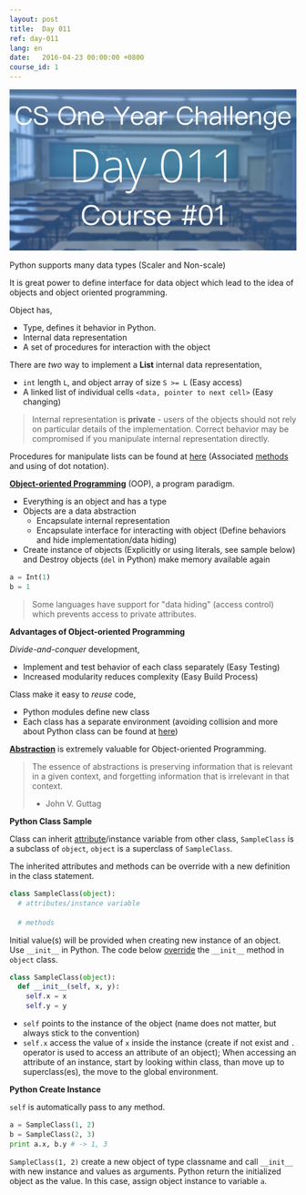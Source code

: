```yaml
---
layout: post
title:  Day 011
ref: day-011
lang: en
date:   2016-04-23 00:00:00 +0800
course_id: 1
---
```


![](/images/Day011-en.png)

Python supports many data types (Scaler and Non-scale)

It is great power to define interface for data object which lead to the idea of objects and object oriented programming.

Object has,

- Type, defines it behavior in Python.
- Internal data representation
- A set of procedures for interaction with the object

There are *two* way to implement a **List** internal data representation,

- `int` length `L`, and object array of size `S >= L` (Easy access)
- A linked list of individual cells `<data, pointer to next cell>` (Easy changing)

> Internal representation is **private** - users of the objects should not rely on particular details of the implementation. Correct behavior may be compromised if you manipulate internal representation directly.

Procedures for manipulate lists can be found at [here](https://docs.python.org/2/tutorial/datastructures.html) (Associated [methods](https://en.wikipedia.org/wiki/Method_(computer_programming)) and using of dot notation).

[**Object-oriented Programming**](https://en.wikipedia.org/wiki/Object-oriented_programming) (OOP), a program paradigm.

- Everything is an object and has a type
- Objects are a data abstraction
  - Encapsulate internal representation
  - Encapsulate interface for interacting with object (Define behaviors and hide implementation/data hiding)
- Create instance of objects (Explicitly or using literals, see sample below) and Destroy objects (`del` in Python) make memory available again

```python
a = Int(1)
b = 1
```

> Some languages have support for "data hiding" (access control) which prevents access to private attributes.

**Advantages of Object-oriented Programming**

*Divide-and-conquer* development,

- Implement and test behavior of each class separately (Easy Testing)
- Increased modularity reduces complexity (Easy Build Process)

Class make it easy to *reuse* code,

- Python modules define new class
- Each class has a separate environment (avoiding collision and more about Python class can be found at [here](https://docs.python.org/2/tutorial/classes.html))

[**Abstraction**](https://en.wikipedia.org/wiki/Abstraction_(software_engineering)) is extremely valuable for Object-oriented Programming.

> The essence of abstractions is preserving information that is relevant in a given context, and forgetting information that is irrelevant in that context.
> - John V. Guttag

**Python Class Sample**

Class can inherit [attribute](https://en.wikipedia.org/wiki/Instance_variable)/instance variable from other class, `SampleClass` is a subclass of `object`, `object` is a superclass of `SampleClass`.

The inherited attributes and methods can be override with a new definition in the class statement.

```python
class SampleClass(object):
  # attributes/instance variable

  # methods
```

Initial value(s) will be provided when creating new instance of an object. Use `__init__` in Python. The code below [override](https://en.wikipedia.org/wiki/Method_overriding) the `__init__` method in `object` class.

```python
class SampleClass(object):
  def __init__(self, x, y):
    self.x = x
    self.y = y
```

- `self` points to the instance of the object (name does not matter, but always stick to the convention)
- `self.x` access the value of `x` inside the instance (create if not exist and `.` operator is used to access an attribute of an object); When accessing an attribute of an instance, start by looking within class, than move up to superclass(es), the move to the global environment.

**Python Create Instance**

`self` is automatically pass to any method.

```python
a = SampleClass(1, 2)
b = SampleClass(2, 3)
print a.x, b.y # -> 1, 3
```

`SampleClass(1, 2)` create a new object of type classname and call `__init__` with new instance and values as arguments. Python return the initialized object as the value. In this case, assign object instance to variable `a`.
